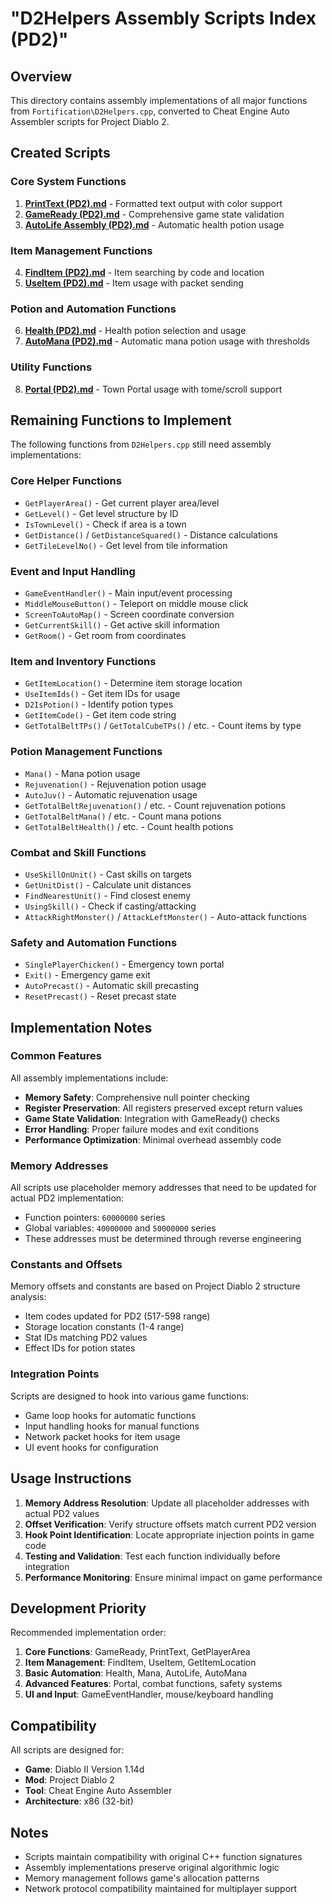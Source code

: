 # "D2Helpers Assembly Scripts Index (PD2)"

## Overview

This directory contains assembly implementations of all major functions from `Fortification\D2Helpers.cpp`, converted to Cheat Engine Auto Assembler scripts for Project Diablo 2.

## Created Scripts

### Core System Functions
1. **[PrintText (PD2).md](PrintText%20(PD2).md)** - Formatted text output with color support
2. **[GameReady (PD2).md](GameReady%20(PD2).md)** - Comprehensive game state validation
3. **[AutoLife Assembly (PD2).md](../AutoLife%20Assembly%20(PD2).md)** - Automatic health potion usage

### Item Management Functions
4. **[FindItem (PD2).md](FindItem%20(PD2).md)** - Item searching by code and location
5. **[UseItem (PD2).md](UseItem%20(PD2).md)** - Item usage with packet sending

### Potion and Automation Functions
6. **[Health (PD2).md](Health%20(PD2).md)** - Health potion selection and usage
7. **[AutoMana (PD2).md](AutoMana%20(PD2).md)** - Automatic mana potion usage with thresholds

### Utility Functions
8. **[Portal (PD2).md](Portal%20(PD2).md)** - Town Portal usage with tome/scroll support

## Remaining Functions to Implement

The following functions from `D2Helpers.cpp` still need assembly implementations:

### Core Helper Functions
- `GetPlayerArea()` - Get current player area/level
- `GetLevel()` - Get level structure by ID
- `IsTownLevel()` - Check if area is a town
- `GetDistance()` / `GetDistanceSquared()` - Distance calculations
- `GetTileLevelNo()` - Get level from tile information

### Event and Input Handling
- `GameEventHandler()` - Main input/event processing
- `MiddleMouseButton()` - Teleport on middle mouse click
- `ScreenToAutoMap()` - Screen coordinate conversion
- `GetCurrentSkill()` - Get active skill information
- `GetRoom()` - Get room from coordinates

### Item and Inventory Functions
- `GetItemLocation()` - Determine item storage location
- `UseItemIds()` - Get item IDs for usage
- `D2IsPotion()` - Identify potion types
- `GetItemCode()` - Get item code string
- `GetTotalBeltTPs()` / `GetTotalCubeTPs()` / etc. - Count items by type

### Potion Management Functions
- `Mana()` - Mana potion usage
- `Rejuvenation()` - Rejuvenation potion usage
- `AutoJuv()` - Automatic rejuvenation usage
- `GetTotalBeltRejuvenation()` / etc. - Count rejuvenation potions
- `GetTotalBeltMana()` / etc. - Count mana potions
- `GetTotalBeltHealth()` / etc. - Count health potions

### Combat and Skill Functions
- `UseSkillOnUnit()` - Cast skills on targets
- `GetUnitDist()` - Calculate unit distances
- `FindNearestUnit()` - Find closest enemy
- `UsingSkill()` - Check if casting/attacking
- `AttackRightMonster()` / `AttackLeftMonster()` - Auto-attack functions

### Safety and Automation Functions
- `SinglePlayerChicken()` - Emergency town portal
- `Exit()` - Emergency game exit
- `AutoPrecast()` - Automatic skill precasting
- `ResetPrecast()` - Reset precast state

## Implementation Notes

### Common Features
All assembly implementations include:
- **Memory Safety**: Comprehensive null pointer checking
- **Register Preservation**: All registers preserved except return values
- **Game State Validation**: Integration with GameReady() checks
- **Error Handling**: Proper failure modes and exit conditions
- **Performance Optimization**: Minimal overhead assembly code

### Memory Addresses
All scripts use placeholder memory addresses that need to be updated for actual PD2 implementation:
- Function pointers: `60000000` series
- Global variables: `40000000` and `50000000` series
- These addresses must be determined through reverse engineering

### Constants and Offsets
Memory offsets and constants are based on Project Diablo 2 structure analysis:
- Item codes updated for PD2 (517-598 range)
- Storage location constants (1-4 range)
- Stat IDs matching PD2 values
- Effect IDs for potion states

### Integration Points
Scripts are designed to hook into various game functions:
- Game loop hooks for automatic functions
- Input handling hooks for manual functions
- Network packet hooks for item usage
- UI event hooks for configuration

## Usage Instructions

1. **Memory Address Resolution**: Update all placeholder addresses with actual PD2 values
2. **Offset Verification**: Verify structure offsets match current PD2 version
3. **Hook Point Identification**: Locate appropriate injection points in game code
4. **Testing and Validation**: Test each function individually before integration
5. **Performance Monitoring**: Ensure minimal impact on game performance

## Development Priority

Recommended implementation order:
1. **Core Functions**: GameReady, PrintText, GetPlayerArea
2. **Item Management**: FindItem, UseItem, GetItemLocation
3. **Basic Automation**: Health, Mana, AutoLife, AutoMana
4. **Advanced Features**: Portal, combat functions, safety systems
5. **UI and Input**: GameEventHandler, mouse/keyboard handling

## Compatibility

All scripts are designed for:
- **Game**: Diablo II Version 1.14d
- **Mod**: Project Diablo 2
- **Tool**: Cheat Engine Auto Assembler
- **Architecture**: x86 (32-bit)

## Notes

- Scripts maintain compatibility with original C++ function signatures
- Assembly implementations preserve original algorithmic logic
- Memory management follows game's allocation patterns
- Network protocol compatibility maintained for multiplayer support
